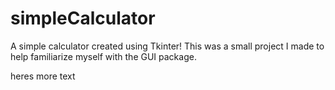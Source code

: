 # simpleCalculator
A simple calculator created using Tkinter! This was a small project I made to help familiarize myself with the GUI package.

heres more text